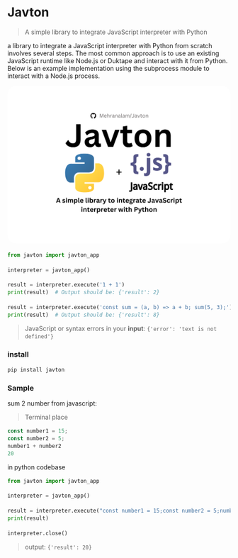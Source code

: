 # Javton

> A simple library to integrate JavaScript interpreter with Python

a library to integrate a JavaScript interpreter with Python from scratch involves several steps. The most common approach is to use an existing JavaScript runtime like Node.js or Duktape and interact with it from Python. Below is an example implementation using the subprocess module to interact with a Node.js process.

<img style="border-radius: 20px;" src="Javton.png"/>

```python
from javton import javton_app

interpreter = javton_app()

result = interpreter.execute('1 + 1')
print(result)  # Output should be: {'result': 2}

result = interpreter.execute('const sum = (a, b) => a + b; sum(5, 3);')
print(result)  # Output should be: {'result': 8}
```
> JavaScript or syntax errors in your **input**: ‍‍‍‍`{'error': 'text is not defined'}`

### install

```bash
pip install javton
```

### Sample
sum 2 number from javascript:
> Terminal place
```js
const number1 = 15;
const number2 = 5;
number1 + number2
20
```
in python codebase
```python
from javton import javton_app

interpreter = javton_app()

result = interpreter.execute("const number1 = 15;const number2 = 5;number1+number2")
print(result)

interpreter.close()
```

> output: `{'result': 20}`‍‍
